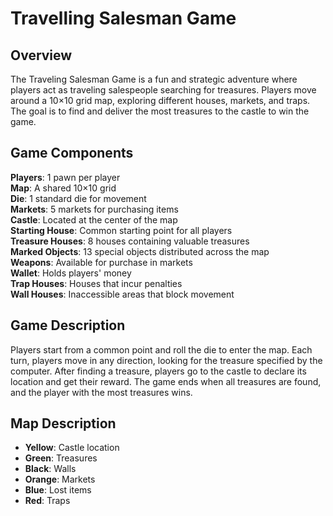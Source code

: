 # Travelling Salesman Game

## Overview
The Traveling Salesman Game is a fun and strategic adventure where players act as traveling salespeople searching for treasures. Players move around a 10×10 grid map, exploring different houses, markets, and traps. The goal is to find and deliver the most treasures to the castle to win the game.

## Game Components
**Players**: 1 pawn per player  
**Map**: A shared 10×10 grid  
**Die**: 1 standard die for movement  
**Markets**: 5 markets for purchasing items  
**Castle**: Located at the center of the map  
**Starting House**: Common starting point for all players  
**Treasure Houses**: 8 houses containing valuable treasures  
**Marked Objects**: 13 special objects distributed across the map  
**Weapons**: Available for purchase in markets  
**Wallet**: Holds players' money  
**Trap Houses**: Houses that incur penalties  
**Wall Houses**: Inaccessible areas that block movement  

## Game Description
Players start from a common point and roll the die to enter the map. Each turn, players move in any direction, looking for the treasure specified by the computer. After finding a treasure, players go to the castle to declare its location and get their reward. The game ends when all treasures are found, and the player with the most treasures wins.

## Map Description
- **Yellow**: Castle location
- **Green**: Treasures
- **Black**: Walls
- **Orange**: Markets
- **Blue**: Lost items
- **Red**: Traps